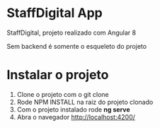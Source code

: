 # StaffDigital App

StaffDigital, projeto realizado com Angular 8

Sem backend é somente o esqueleto do projeto

# Instalar o projeto

 1. Clone o projeto com o git clone
 2. Rode NPM INSTALL na raiz do projeto clonado
 3. Com o projeto instalado rode **ng serve**
 4. Abra o navegador [http://localhost:4200/](http://localhost:4200/)
